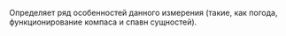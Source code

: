 Определяет ряд особенностей данного измерения (такие, как погода, функционирование компаса и спавн сущностей).